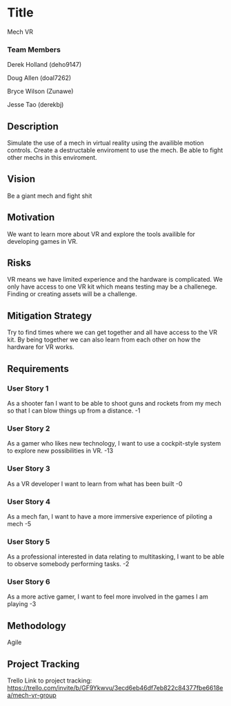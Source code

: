 # Title
Mech VR

### Team Members
Derek Holland (deho9147)

Doug Allen (doal7262)

Bryce Wilson (Zunawe)

Jesse Tao (derekbj)

## Description
Simulate the use of a mech in virtual reality using the availible motion controls. Create a destructable enviroment to use the mech. Be able to fight other mechs in this enviroment. 
## Vision
Be a giant mech and fight shit

## Motivation
We want to learn more about VR and explore the tools availible for developing games in VR. 

## Risks
VR means we have limited experience and the hardware is complicated.
We only have access to one VR kit which means testing may be a challenege.
Finding or creating assets will be a challenge.
## Mitigation Strategy

Try to find times where we can get together and all have access to the VR kit.
By being together we can also learn from each other on how the hardware for
VR works.

## Requirements

### User Story 1
As a shooter fan I want to be able to shoot guns and rockets from my mech so that I can blow things up from a distance. 
-1
### User Story 2
As a gamer who likes new technology, I want to use a cockpit-style system to explore new possibilities in VR.
-13
### User Story 3
As a VR developer I want to learn from what has been built
-0
### User Story 4
As a mech fan, I want to have a more immersive experience of piloting a mech
-5
### User Story 5
As a professional interested in data relating to multitasking, I want to be able to observe somebody performing tasks.
-2
### User Story 6
As a more active gamer, I want to feel more involved in the games I am playing
-3
## Methodology
Agile

## Project Tracking
Trello
Link to project tracking: https://trello.com/invite/b/GF9Ykwvu/3ecd6eb46df7eb822c84377fbe6618ea/mech-vr-group
